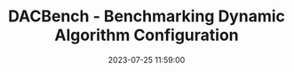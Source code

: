 ---
layout: post
title: DACBench - Benchmarking Dynamic Algorithm Configuration
date: 2023-07-25 11:59:00
description: Blog post on our IJCAI 2021 Paper "DACBench - Benchmarking Dynamic Algorithm Configuration"
redirect: https://www.automl.org/dacbench-benchmarking-dynamic-algorithm-configuration/
---